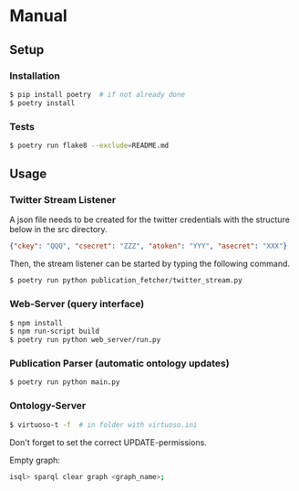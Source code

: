 # Manual

## Setup

### Installation

```bash
$ pip install poetry  # if not already done
$ poetry install
```

### Tests

```bash
$ poetry run flake8 --exclude=README.md
```

## Usage

### Twitter Stream Listener

A json file needs to be created for the twitter credentials with the structure below in the src directory. <br>

```json
{"ckey": "QQQ", "csecret": "ZZZ", "atoken": "YYY", "asecret": "XXX"}
```

Then, the stream listener can be started by typing the following command.

```bash
$ poetry run python publication_fetcher/twitter_stream.py
```

### Web-Server (query interface)

```bash
$ npm install
$ npm run-script build
$ poetry run python web_server/run.py
```


### Publication Parser (automatic ontology updates)

```bash
$ poetry run python main.py
```

### Ontology-Server

```bash
$ virtuoso-t -f  # in folder with virtuoso.ini
```
Don't forget to set the correct UPDATE-permissions.

Empty graph:
```bash
isql> sparql clear graph <graph_name>;
```
